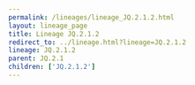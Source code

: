 ```yaml
---
permalink: /lineages/lineage_JQ.2.1.2.html
layout: lineage_page
title: Lineage JQ.2.1.2
redirect_to: ../lineage.html?lineage=JQ.2.1.2
lineage: JQ.2.1.2
parent: JQ.2.1
children: ['JQ.2.1.2']
---
```

